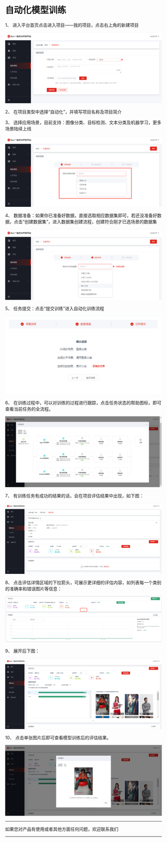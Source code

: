 # 自动化模型训练

1、	进入平台首页点击进入项目——我的项目，点击右上角的新建项目

![](../../../../image/AI-and-Machine-Learning/NeuFoundry/images/project/pro-040.png)

2、	在项目类型中选择“自动化”，并填写项目名称及项目简介

3、	选择应用场景，目前支持：图像分类、目标检测、文本分类及机器学习，更多场景陆续上线

![](../../../../image/AI-and-Machine-Learning/NeuFoundry/images/project/pro-041.png)

4、	数据准备：如果你已准备好数据，直接选取相应数据集即可，若还没准备好数据，点击“创建数据集”，进入数据集创建流程，创建符合刚才已选场景的数据集

![](../../../../image/AI-and-Machine-Learning/NeuFoundry/images/project/pro-043.png) 

5、	任务提交：点击“提交训练”进入自动化训练流程

![](../../../../image/AI-and-Machine-Learning/NeuFoundry/images/project/pro-045.png)

6、	在训练过程中，可以对训练的过程进行跟踪，点击任务状态的帮助图标，即可查看当前任务的全流程。
    
![](../../../../image/AI-and-Machine-Learning/NeuFoundry/images/project/pro-048.png)
     
7、 有训练任务有成功的结果的话，会在项目评估结果中出现，如下图：
    
![](../../../../image/AI-and-Machine-Learning/NeuFoundry/images/project/pro-049.png)
     
8、 点击评估详情区域的下拉箭头，可展示更详细的评估内容，如列表每一个类别的准确率和错误图片等信息：
    
![](../../../../image/AI-and-Machine-Learning/NeuFoundry/images/project/pro-050.png)
     
9、 展开后下图：
    
![](../../../../image/AI-and-Machine-Learning/NeuFoundry/images/project/pro-051.png)
     
10、 点击单张图片后即可查看模型训练后的评估结果。
    
![](../../../../image/AI-and-Machine-Learning/NeuFoundry/images/project/pro-052.png)


---

如果您对产品有使用或者其他方面任何问题，欢迎联系我们

---
